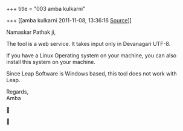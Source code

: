 +++
title = "003 amba kulkarni"

+++
[[amba kulkarni	2011-11-08, 13:36:16 [Source](https://groups.google.com/g/samskrita/c/mRU5ZtUVhMk)]]



  
Namaskar Pathak ji,  
  
The tool is a web service. It takes input only in Devanagari UTF-8.  
  
If you have a Linux Operating system on your machine, you can also  
install this system on your machine.  
  
Since Leap Software is Windows based, this tool does not work with  
Leap.  
  
Regards,  
Amba  





